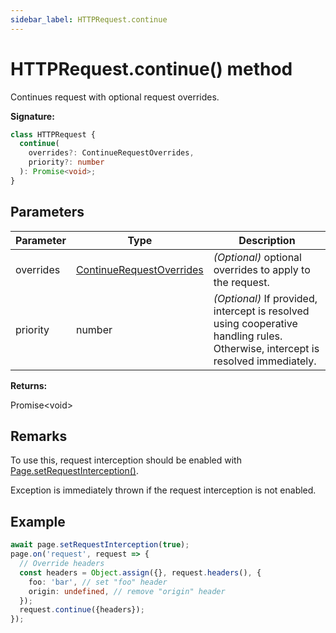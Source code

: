 ```yaml
---
sidebar_label: HTTPRequest.continue
---
```


# HTTPRequest.continue() method

Continues request with optional request overrides.

**Signature:**

```typescript
class HTTPRequest {
  continue(
    overrides?: ContinueRequestOverrides,
    priority?: number
  ): Promise<void>;
}
```

## Parameters

| Parameter | Type                                                                | Description                                                                                                                          |
| --------- | ------------------------------------------------------------------- | ------------------------------------------------------------------------------------------------------------------------------------ |
| overrides | [ContinueRequestOverrides](./puppeteer.continuerequestoverrides.md) | <i>(Optional)</i> optional overrides to apply to the request.                                                                        |
| priority  | number                                                              | <i>(Optional)</i> If provided, intercept is resolved using cooperative handling rules. Otherwise, intercept is resolved immediately. |

**Returns:**

Promise&lt;void&gt;

## Remarks

To use this, request interception should be enabled with
[Page.setRequestInterception()](./puppeteer.page.setrequestinterception.md).

Exception is immediately thrown if the request interception is not enabled.

## Example

```ts
await page.setRequestInterception(true);
page.on('request', request => {
  // Override headers
  const headers = Object.assign({}, request.headers(), {
    foo: 'bar', // set "foo" header
    origin: undefined, // remove "origin" header
  });
  request.continue({headers});
});
```
